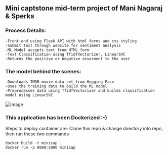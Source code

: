 ## Mini captstone mid-term project of Mani Nagaraj & Sperks

### Process Details:
    -Front-end using Flask API with html forms and css styling
    -Submit text through website for sentiment analysis 
    -ML Model accepts text from HTML form
    -Text Classification using TfidfVectorizer, LinearSVC 
    -Returns the positive or negative assesment to the user


### The model behind the scenes: 
    -Downloads IMDB movie data set from Hugging Face
    -Uses the training data to build the ML model
    -Preprocesses data using TfidfVectorizer and builds classification model using LinearSVC
    
   ![image](https://user-images.githubusercontent.com/46502113/147180782-2ad51bea-7e32-45d7-a8e1-b2c2f7ace6b6.png)

 
### This application has been Dockerized :-) 
Steps to deploy container are:
Clone this repo & change directory into repo, then run these two commands-
```
docker build -t minicap .
docker run -p 8000:5000 minicap
```
